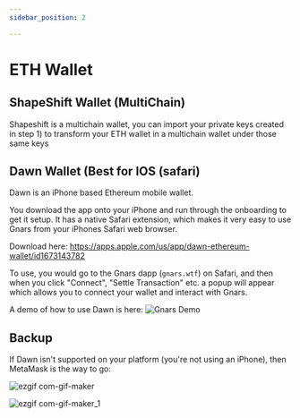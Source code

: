 ```yaml
---
sidebar_position: 2

---
```



# ETH Wallet 


## ShapeShift Wallet (MultiChain)

Shapeshift is a multichain wallet, you can import your private keys created in step 1) to transform your ETH wallet in a multichain wallet under those same keys


## Dawn Wallet (Best for IOS (safari) 

Dawn is an iPhone based Ethereum mobile wallet. 

You download the app onto your iPhone and run through the onboarding to get it setup. It has a native Safari extension, which makes it very easy to use Gnars from your iPhones Safari web browser. 

Download here: https://apps.apple.com/us/app/dawn-ethereum-wallet/id1673143782

To use, you would go to the Gnars dapp (`gnars.wtf`) on Safari, and then when you click "Connect", "Settle Transaction" etc. a popup will appear which allows you to connect your wallet and interact with Gnars.

A demo of how to use Dawn is here: ![Gnars Demo](https://youtube.com/shorts/GFpCSmBmxx0)


## Backup
If Dawn isn't supported on your platform (you're not using an iPhone), then MetaMask is the way to go:

![ezgif com-gif-maker](https://user-images.githubusercontent.com/85296013/213961063-c01ddd2a-523f-47bc-83a5-148a75b59c2b.gif)


![ezgif com-gif-maker_1](https://user-images.githubusercontent.com/85296013/213961142-b3a77e13-ff19-4777-8b62-c467e3f71c19.gif)
